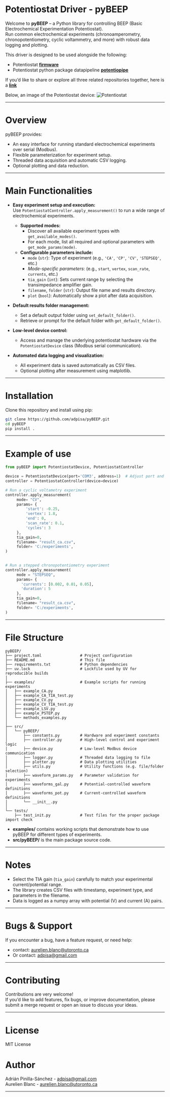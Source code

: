 # Potentiostat Driver - pyBEEP

Welcome to **pyBEEP** – a Python library for controlling BEEP (Basic Electrochemical Experimentation Potentiostat).  
Run common electrochemical experiments (chronoamperometry, chronopotentiometry, cyclic voltammetry, and more) with 
robust data logging and plotting.

This driver is designed to be used alongside the following:
- Potentiostat [**firmware**](https://github.com/aurelienblanc2/Potentiostat-firmware)
- Potentiostat python package datapipeline [**potentiopipe**](https://github.com/aurelienblanc2/Potentiostat-datapipeline)

If you’d like to share or explore all three related repositories together, here is a [**link**](https://github.com/stars/aurelienblanc2/lists/potentiostat)

Below, an image of the Potentiostat device:
![Potentiostat](docs/Potentiostat.png)

---

# Overview

pyBEEP provides:
- An easy interface for running standard electrochemical experiments over serial (Modbus).
- Flexible parameterization for experiment setup.
- Threaded data acquisition and automatic CSV logging.
- Optional plotting and data reduction.

---

# Main Functionalities

- **Easy experiment setup and execution:**  
  Use `PotentiostatController.apply_measurement()` to run a wide range of electrochemical experiments.
  - **Supported modes:**  
    - Discover all available experiment types with `get_available_modes()`.
    - For each mode, list all required and optional parameters with `get_mode_params(mode)`.
  - **Configurable parameters include:**  
    - `mode` (`str`): Type of experiment (e.g., `'CA'`, `'CP'`, `'CV'`, `'STEPSEQ'`, etc.)
    - *Mode-specific parameters*: (e.g., `start`, `vertex`, `scan_rate`, `currents`, etc.)
    - `tia_gain` (`int`): Sets current range by selecting the transimpedance amplifier gain.
    - `filename`, `folder` (`str`): Output file name and results directory.
    - `plot` (`bool`): Automatically show a plot after data acquisition.
- **Default results folder management:**  
  - Set a default output folder using `set_default_folder()`.
  - Retrieve or prompt for the default folder with `get_default_folder()`.

- **Low-level device control:**  
  - Access and manage the underlying potentiostat hardware via the `PotentiostatDevice` class (Modbus serial communication).

- **Automated data logging and visualization:**  
  - All experiment data is saved automatically as CSV files.
  - Optional plotting after measurement using matplotlib.

---

# Installation

Clone this repository and install using pip:

```bash
git clone https://github.com/adpisa/pyBEEP.git
cd pyBEEP
pip install .
```

---

# Example of use

```python
from pyBEEP import PotentiostatDevice, PotentiostatController

device = PotentiostatDevice(port='COM3', address=1)  # Adjust port and address as needed
controller = PotentiostatController(device=device)

# Run a cyclic voltametry experiment
controller.apply_measurement(
     mode= "CV",
     params= {
         'start': -0.25,
         'vertex': 1.8,
         'end': 0,
         'scan_rate': 0.1,
         'cycles': 3
     },
     tia_gain=0,
     filename= "result_ca.csv",
     folder= 'C:/experiments',
)
        

# Run a stepped chronopotentiometry experiment
controller.apply_measurement(
     mode = "STEPSEQ",
     params= {
       'currents': [0.002, 0.01, 0.05],
       'duration': 5
     },
     tia_gain=0,
     filename= "result_ca.csv",
     folder= 'C:/experiments',
)
```

---

# File Structure

```
pyBEEP/
├── project.toml                 # Project configuration
├── README.md                    # This file
├── requirements.txt             # Python dependencies
├── uv.lock                      # Lockfile used by UV for reproducible builds
│
├── examples/                    # Example scripts for running experiments
│   ├── example_CA.py
│   ├── example_CA_TIA_test.py
│   ├── example_CV.py
│   ├── example_CV_TIA_test.py
│   ├── example_LSV.py
│   ├── example_PSTEP.py
│   └── methods_examples.py
│
├── src/
│   └── pyBEEP/
│       ├── constants.py         # Hardware and experiment constants
│       ├── controller.py        # High-level control and experiment logic
│       ├── device.py            # Low-level Modbus device communication
│       ├── logger.py            # Threaded data logging to file
│       ├── plotter.py           # Data plotting utilities
│       ├── utils.py             # Utility functions (e.g. file/folder selection)
│       ├── waveform_params.py   # Parameter validation for experiments
│       ├── waveforms_gal.py     # Potential-controlled waveform definitions
│       ├── waveforms_pot.py     # Current-controlled waveform definitions
│       └── __init__.py
│
└── tests/
    ├── test_init.py             # Test files for the proper package import check

```

- **examples/** contains working scripts that demonstrate how to use pyBEEP for different types of experiments.  
- **src/pyBEEP/** is the main package source code.

---

# Notes

- Select the TIA gain (`tia_gain`) carefully to match your experimental current/potential range.
- The library creates CSV files with timestamp, experiment type, and parameters in the filename.
- Data is logged as a numpy array with potential (V) and current (A) pairs.

---

# Bugs & Support

If you encounter a bug, have a feature request, or need help:
- contact: aurelien.blanc@utoronto.ca
- Or contact: adpisa@gmail.com

---

# Contributing

Contributions are very welcome!  
If you’d like to add features, fix bugs, or improve documentation, please submit a merge request or open an issue to discuss your ideas.

---

# License

MIT License

# Author

Adrián Pinilla-Sánchez - adpisa@gmail.com  
Aurelien Blanc - aurelien.blanc@utoronto.ca

---